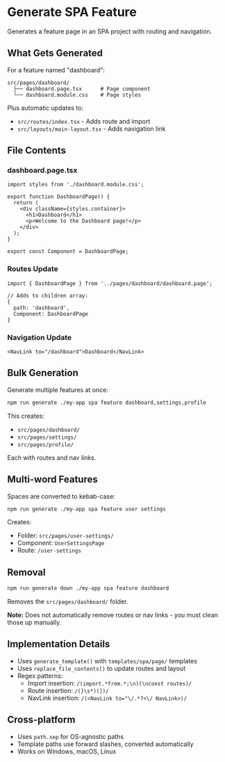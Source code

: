 # Generate SPA Feature

Generates a feature page in an SPA project with routing and navigation.

## What Gets Generated

For a feature named "dashboard":

```
src/pages/dashboard/
  ├── dashboard.page.tsx      # Page component
  └── dashboard.module.css    # Page styles
```

Plus automatic updates to:
- `src/routes/index.tsx` - Adds route and import
- `src/layouts/main-layout.tsx` - Adds navigation link

## File Contents

### dashboard.page.tsx
```tsx
import styles from './dashboard.module.css';

export function DashboardPage() {
  return (
    <div className={styles.container}>
      <h1>Dashboard</h1>
      <p>Welcome to the Dashboard page!</p>
    </div>
  );
}

export const Component = DashboardPage;
```

### Routes Update
```tsx
import { DashboardPage } from '../pages/dashboard/dashboard.page';

// Adds to children array:
{
  path: 'dashboard',
  Component: DashboardPage
}
```

### Navigation Update
```tsx
<NavLink to="/dashboard">Dashboard</NavLink>
```

## Bulk Generation

Generate multiple features at once:

```bash
npm run generate ./my-app spa feature dashboard,settings,profile
```

This creates:
- `src/pages/dashboard/`
- `src/pages/settings/`
- `src/pages/profile/`

Each with routes and nav links.

## Multi-word Features

Spaces are converted to kebab-case:

```bash
npm run generate ./my-app spa feature user settings
```

Creates:
- Folder: `src/pages/user-settings/`
- Component: `UserSettingsPage`
- Route: `/user-settings`

## Removal

```bash
npm run generate down ./my-app spa feature dashboard
```

Removes the `src/pages/dashboard/` folder.

**Note:** Does not automatically remove routes or nav links - you must clean those up manually.

## Implementation Details

- Uses `generate_template()` with `templates/spa/page/` templates
- Uses `replace_file_contents()` to update routes and layout
- Regex patterns:
  - Import insertion: `/(import.*from.*;\n)(\nconst routes)/`
  - Route insertion: `/(}\s*)(])/`
  - NavLink insertion: `/(<NavLink to="\/.*?<\/ NavLink>)/`

## Cross-platform

- Uses `path.sep` for OS-agnostic paths
- Template paths use forward slashes, converted automatically
- Works on Windows, macOS, Linux
